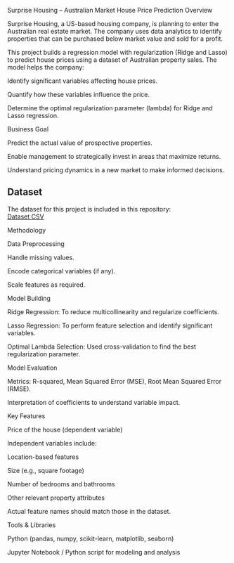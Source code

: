 Surprise Housing – Australian Market House Price Prediction
Overview

Surprise Housing, a US-based housing company, is planning to enter the Australian real estate market. The company uses data analytics to identify properties that can be purchased below market value and sold for a profit.

This project builds a regression model with regularization (Ridge and Lasso) to predict house prices using a dataset of Australian property sales. The model helps the company:

Identify significant variables affecting house prices.

Quantify how these variables influence the price.

Determine the optimal regularization parameter (lambda) for Ridge and Lasso regression.

Business Goal

Predict the actual value of prospective properties.

Enable management to strategically invest in areas that maximize returns.

Understand pricing dynamics in a new market to make informed decisions.

## Dataset
The dataset for this project is included in this repository:  
[Dataset CSV](./train.csv)

Methodology

Data Preprocessing

Handle missing values.

Encode categorical variables (if any).

Scale features as required.

Model Building

Ridge Regression: To reduce multicollinearity and regularize coefficients.

Lasso Regression: To perform feature selection and identify significant variables.

Optimal Lambda Selection: Used cross-validation to find the best regularization parameter.

Model Evaluation

Metrics: R-squared, Mean Squared Error (MSE), Root Mean Squared Error (RMSE).

Interpretation of coefficients to understand variable impact.

Key Features

Price of the house (dependent variable)

Independent variables include:

Location-based features

Size (e.g., square footage)

Number of bedrooms and bathrooms

Other relevant property attributes

Actual feature names should match those in the dataset.

Tools & Libraries

Python (pandas, numpy, scikit-learn, matplotlib, seaborn)

Jupyter Notebook / Python script for modeling and analysis

